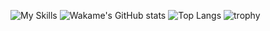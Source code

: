 ![My Skills](https://skillicons.dev/icons?i=ruby,rails,js,ts,react,materialui,docker,figma&theme=light)
![Wakame's GitHub stats](https://github-readme-stats.vercel.app/api?username=wakametarou&show_icons=true&theme=radical)
![Top Langs](https://github-readme-stats.vercel.app/api/top-langs/?username=wakametarou&layout=compact&show_icons=true&theme=radical)
![trophy](https://github-profile-trophy.vercel.app/?username=wakametarou&show_icons=true&theme=radical)

